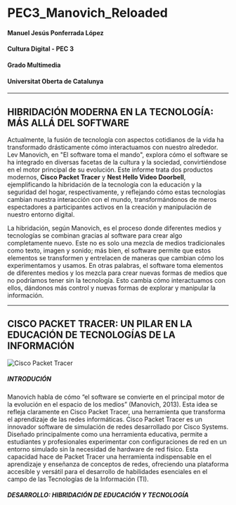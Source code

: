 # PEC3_Manovich_Reloaded

#### Manuel Jesús Ponferrada López
#### Cultura Digital - PEC 3 
#### Grado Multimedia
#### Universitat Oberta de Catalunya

---

## **HIBRIDACIÓN MODERNA EN LA TECNOLOGÍA:** MÁS ALLÁ DEL SOFTWARE

Actualmente, la fusión de tecnología con aspectos cotidianos de la vida ha transformado drásticamente cómo interactuamos con nuestro alrededor. Lev Manovich, en "El software toma el mando", explora cómo el software se ha integrado en diversas facetas de la cultura y la sociedad, convirtiéndose en el motor principal de su evolución. Este informe trata dos productos modernos, **Cisco Packet Tracer** y **Nest Hello Video Doorbell**, ejemplificando la hibridación de la tecnología con la educación y la seguridad del hogar, respectivamente, y reflejando cómo estas tecnologías cambian nuestra interacción con el mundo, transformándonos de meros espectadores a participantes activos en la creación y manipulación de nuestro entorno digital.

La hibridación, según Manovich, es el proceso donde diferentes medios y tecnologías se combinan gracias al software para crear algo completamente nuevo. Este no es solo una mezcla de medios tradicionales como texto, imagen y sonido; más bien, el software permite que estos elementos se transformen y entrelacen de maneras que cambian cómo los experimentamos y usamos.
En otras palabras, el software toma elementos de diferentes medios y los mezcla para crear nuevas formas de medios que no podríamos tener sin la tecnología. Esto cambia cómo interactuamos con ellos, dándonos más control y nuevas formas de explorar y manipular la información.

---

## **CISCO PACKET TRACER:** UN PILAR EN LA EDUCACIÓN DE TECNOLOGÍAS DE LA INFORMACIÓN
![Cisco Packet Tracer](https://www.netacad.com/webpages/courses/70d46a4c-f42b-4085-855d-1f2f3fe1aeca/content/es-XL/assets/9968e7c33ce3465d9c537504f084ae4a.webp)

##### INTRODUCIÓN

Manovich habla de cómo “el software se convierte en el principal motor de la evolución en el espacio de los medios” (Manovich, 2013). Esta idea se refleja claramente en Cisco Packet Tracer, una herramienta que transforma el aprendizaje de las redes informáticas. Cisco Packet Tracer es un innovador software de simulación de redes desarrollado por Cisco Systems. Diseñado principalmente como una herramienta educativa, permite a estudiantes y profesionales experimentar con configuraciones de red en un entorno simulado sin la necesidad de hardware de red físico. Esta capacidad hace de Packet Tracer una herramienta indispensable en el aprendizaje y enseñanza de conceptos de redes, ofreciendo una plataforma accesible y versátil para el desarrollo de habilidades esenciales en el campo de las Tecnologías de la Información (TI).

##### DESARROLLO: HIBRIDACIÓN DE EDUCACIÓN Y TECNOLOGÍA

